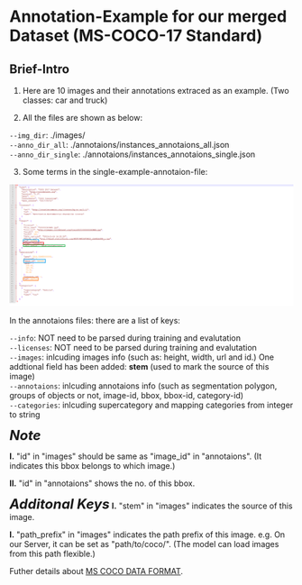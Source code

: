 # Annotation-Example for our merged Dataset (MS-COCO-17 Standard)

## Brief-Intro

1) Here are 10 images and their annotations extraced as an example. (Two classes: car and truck) 


2) All the files are shown as below:
  
`--img_dir`: ./images/     
`--anno_dir_all`: ./annotaions/instances_annotaions_all.json     
`--anno_dir_single`: ./annotaions/instances_annotaions_single.json     


3) Some terms in the single-example-annotaion-file:

![single-annotation](./resources/example_annotation.png)

In the annotaions files: there are a list of keys:

`--info`: NOT need to be parsed during training and evalutation     
`--licenses`: NOT need to be parsed during training and evalutation     
`--images`: inlcuding images info (such as: height, width, url and id.) One addtional field has been added: **stem** (used to mark the source of this image)     
`--annotaions`: inlcuding annotaions info (such as segmentation polygon, groups of objects or not, image-id, bbox, bbox-id, category-id)     
`--categories`: inlcuding supercategory and mapping categories from integer to string         

<font size=5>***Note***</font>

**I.** "id" in "images" should be same as "image_id" in "annotaions". (It indicates this bbox belongs to which image.)     

**II.** "id" in "annotaions" shows the no. of this bbox.     

<font size=5>***Additonal Keys***</font>
**I.** "stem" in "images" indicates the source of this image. 

**I.** "path_prefix" in "images" indicates the path prefix of this image.
e.g. On our Server, it can be set as "path/to/coco/". (The model can load images from this path flexible.) 

Futher details about [MS COCO DATA FORMAT](https://cocodataset.org/#format-data).
